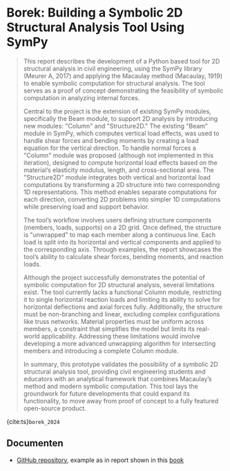 # Borek: Building a Symbolic 2D Structural Analysis Tool Using SymPy

> This report describes the development of a Python based tool for 2D structural analysis in civil engineering, using the SymPy library (Meurer A, 2017) and applying the Macaulay method (Macaulay, 1919) to enable symbolic computation for structural analysis. The tool serves as a proof of concept demonstrating the feasibility of symbolic computation in analyzing internal forces.
>
> Central to the project is the extension of existing SymPy modules, specifically the Beam module, to support 2D analysis by introducing new modules: "Column" and "Structure2D." The existing "Beam" module in SymPy, which computes vertical load effects, was used to handle shear forces and bending moments by creating a load equation for the vertical direction. To handle normal forces a "Column" module was proposed (although not implemented in this iteration), designed to compute horizontal load effects based on the material’s elasticity modulus, length, and cross-sectional area. The "Structure2D" module integrates both vertical and horizontal load computations by transforming a 2D structure into two corresponding 1D representations. This method enables separate computations for each direction, converting 2D problems into simpler 1D computations while preserving load and support behavior.
>
> The tool’s workflow involves users defining structure components (members, loads, supports) on a 2D grid. Once defined, the structure is "unwrapped" to map each member along a continuous line. Each load is split into its horizontal and vertical components and applied to the corresponding axis. Through examples, the report showcases the tool’s ability to calculate shear forces, bending moments, and reaction loads.
>
> Although the project successfully demonstrates the potential of symbolic computation for 2D structural analysis, several limitations exist. The tool currently lacks a functional Column module, restricting it to single horizontal reaction loads and limiting its ability to solve for horizontal deflections and axial forces fully. Additionally, the structure must be non-branching and linear, excluding complex configurations like truss networks. Material properties must be uniform across members, a constraint that simplifies the model but limits its real-world applicability. Addressing these limitations would involve developing a more advanced unwrapping algorithm for intersecting members and introducing a complete Column module.
>
> In summary, this prototype validates the possibility of a symbolic 2D structural analysis tool, providing civil engineering students and educators with an analytical framework that combines Macaulay’s method and modern symbolic computation. This tool lays the groundwork for future developments that could expand its functionality, to move away from proof of concept to a fully featured open-source product.

{cite:ts}`borek_2024`

## Documenten
- [GitHub repository](https://github.com/BorekSaheli/sympy/tree/structure2d), example as in report shown in this [book](./borek_example.ipynb)
